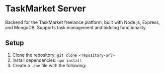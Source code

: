# TaskMarket Server

Backend for the TaskMarket freelance platform, built with Node.js, Express, and MongoDB. Supports task management and bidding functionality.

## Setup
1. Clone the repository: `git clone <repository-url>`
2. Install dependencies: `npm install`
3. Create a `.env` file with the following: